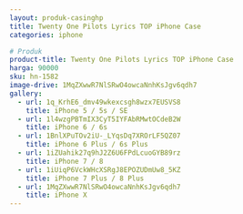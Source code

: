 ```yaml
---
layout: produk-casinghp
title: Twenty One Pilots Lyrics TOP iPhone Case
categories: iphone

# Produk
product-title: Twenty One Pilots Lyrics TOP iPhone Case
harga: 90000
sku: hn-1582
image-drive: 1MqZXwwR7NlSRwO4owcaNnhKsJgv6qdh7
gallery:
  - url: 1q_KrhE6_dmv49wkexcsgh8wzx7EUSVS8
    title: iPhone 5 / 5s / SE
  - url: 1l4wzgPBTmIX3CyT5IYFAbRMwtOCdeB2W
    title: iPhone 6 / 6s
  - url: 1BnlXPuTOv2iU-_LYqsDq7XROrLF5QZ07
    title: iPhone 6 Plus / 6s Plus
  - url: 1iZUahik27q9hJ2Z6U6FPdLcuoGYB89rz
    title: iPhone 7 / 8
  - url: 1iUiqP6VckWHcXSRgJ8EPOZUDmUw8_5KZ
    title: iPhone 7 Plus / 8 Plus
  - url: 1MqZXwwR7NlSRwO4owcaNnhKsJgv6qdh7
    title: iPhone X
---
```

